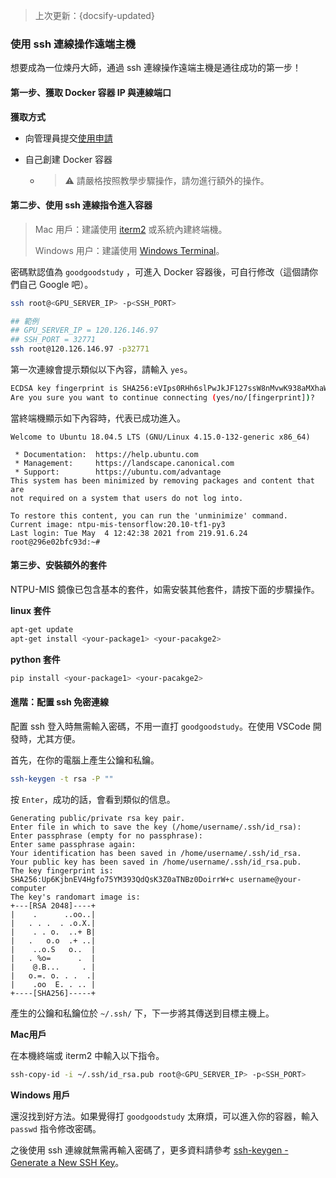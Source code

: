 > 上次更新：{docsify-updated} 

### 使用 ssh 連線操作遠端主機
想要成為一位煉丹大師，通過 ssh 連線操作遠端主機是通往成功的第一步！

#### 第一步、獲取 Docker 容器 IP 與連線端口 

**獲取方式**
- 向管理員提交[使用申請](user/apply.md)

- 自己創建 Docker 容器
  - > ⚠️ 請嚴格按照教學步驟操作，請勿進行額外的操作。

#### 第二步、使用 ssh 連線指令進入容器

> Mac 用戶：建議使用 [iterm2](https://iterm2.com) 或系統內建終端機。
> 
> Windows 用户：建議使用 [Windows Terminal](https://www.microsoft.com/zh-tw/p/windows-terminal/9n0dx20hk701?rtc=1)。

密碼默認值為 `goodgoodstudy` ，可進入 Docker 容器後，可自行修改（這個請你們自己 Google 吧）。

```bash
ssh root@<GPU_SERVER_IP> -p<SSH_PORT>

## 範例 
## GPU_SERVER_IP = 120.126.146.97 
## SSH_PORT = 32771
ssh root@120.126.146.97 -p32771
```

第一次連線會提示類似以下內容，請輸入 `yes`。
```bash
ECDSA key fingerprint is SHA256:eVIps0RHh6slPwJkJF127ssW8nMvwK938aMXhaWRE1M.
Are you sure you want to continue connecting (yes/no/[fingerprint])?
```

當終端機顯示如下內容時，代表已成功進入。

```
Welcome to Ubuntu 18.04.5 LTS (GNU/Linux 4.15.0-132-generic x86_64)

 * Documentation:  https://help.ubuntu.com
 * Management:     https://landscape.canonical.com
 * Support:        https://ubuntu.com/advantage
This system has been minimized by removing packages and content that are
not required on a system that users do not log into.

To restore this content, you can run the 'unminimize' command.
Current image: ntpu-mis-tensorflow:20.10-tf1-py3
Last login: Tue May  4 12:42:38 2021 from 219.91.6.24
root@296e02bfc93d:~#
```

#### 第三步、安裝額外的套件

NTPU-MIS 鏡像已包含基本的套件，如需安裝其他套件，請按下面的步驟操作。

**linux 套件**

```bash
apt-get update
apt-get install <your-package1> <your-pacakge2>
```

**python 套件**

```bash
pip install <your-package1> <your-pacakge2>
```


#### 進階：配置 ssh 免密連線

配置 ssh 登入時無需輸入密碼，不用一直打 `goodgoodstudy`。在使用 VSCode 開發時，尤其方便。

首先，在你的電腦上產生公鑰和私鑰。

```bash
ssh-keygen -t rsa -P ""
```

按 `Enter`，成功的話，會看到類似的信息。
```
Generating public/private rsa key pair.
Enter file in which to save the key (/home/username/.ssh/id_rsa): 
Enter passphrase (empty for no passphrase): 
Enter same passphrase again: 
Your identification has been saved in /home/username/.ssh/id_rsa.
Your public key has been saved in /home/username/.ssh/id_rsa.pub.
The key fingerprint is:
SHA256:Up6KjbnEV4Hgfo75YM393QdQsK3Z0aTNBz0DoirrW+c username@your-computer
The key's randomart image is:
+---[RSA 2048]----+
|    .      ..oo..|
|   . . .  . .o.X.|
|    . . o.  ..+ B|
|   .   o.o  .+ ..|
|    ..o.S   o..  |
|   . %o=      .  |
|    @.B...     . |
|   o.=. o. . .  .|
|    .oo  E. . .. |
+----[SHA256]-----+
```

產生的公鑰和私鑰位於 `~/.ssh/` 下，下一步將其傳送到目標主機上。

**Mac用戶**

在本機終端或 iterm2 中輸入以下指令。
```bash
ssh-copy-id -i ~/.ssh/id_rsa.pub root@<GPU_SERVER_IP> -p<SSH_PORT>
```

**Windows 用戶**

還沒找到好方法。如果覺得打 `goodgoodstudy` 太麻煩，可以進入你的容器，輸入 `passwd` 指令修改密碼。

之後使用 ssh 連線就無需再輸入密碼了，更多資料請參考 [ssh-keygen - Generate a New SSH Key](https://www.ssh.com/ssh/keygen/)。
